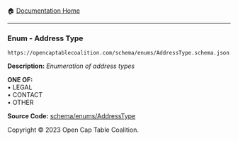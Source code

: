 :house: [Documentation Home](../../../README.md)

---

### Enum - Address Type

`https://opencaptablecoalition.com/schema/enums/AddressType.schema.json`

**Description:** _Enumeration of address types_

**ONE OF:**</br>&bull; LEGAL </br>&bull; CONTACT </br>&bull; OTHER

**Source Code:** [schema/enums/AddressType](../../../../schema/enums/AddressType.schema.json)

Copyright © 2023 Open Cap Table Coalition.
